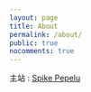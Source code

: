```yaml
---
layout: page
title: About
permalink: /about/
public: true
nocomments: true
---
```



主站 : [Spike Pepelu](http://amorypepelu.github.io "Title") 